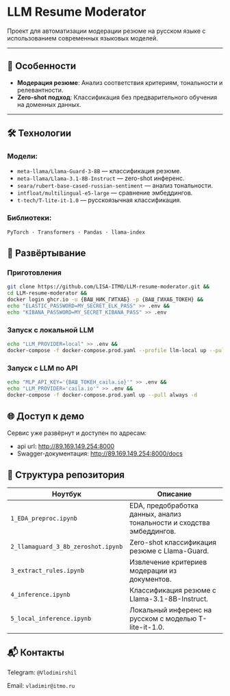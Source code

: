 # LLM Resume Moderator

Проект для автоматизации модерации резюме на русском языке с использованием современных языковых моделей.

---

## 🌟 **Особенности**
- **Модерация резюме**: Анализ соответствия критериям, тональности и релевантности.
- **Zero-shot подход**: Классификация без предварительного обучения на доменных данных.

---

## 🛠️ **Технологии**
### Модели:
- `meta-llama/Llama-Guard-3-8B` — классификация резюме.
- `meta-llama/Llama-3.1-8B-Instruct` — zero-shot инференс.
- `seara/rubert-base-cased-russian-sentiment` — анализ тональности.
- `intfloat/multilingual-e5-large` — сравнение эмбеддингов.
- `t-tech/T-lite-it-1.0` — русскоязычная классификация.

### Библиотеки:
`PyTorch · Transformers · Pandas · llama-index`

## 🚀 **Развёртывание**

### **Приготовления**
```bash
git clone https://github.com/LISA-ITMO/LLM-resume-moderator.git &&
cd LLM-resume-moderator &&
docker login ghcr.io -u {ВАШ_НИК_ГИТХАБ} -p {ВАШ_ГИХАБ_ТОКЕН} &&
echo "ELASTIC_PASSWORD=MY_SECRET_ELK_PASS" >> .env &&
echo "KIBANA_PASSWORD=MY_SECRET_KIBANA_PASS" >> .env
```

### **Запуск с локальной LLM**
```bash
echo "LLM_PROVIDER=local" >> .env &&
docker-compose -f docker-compose.prod.yaml --profile llm-local up --pull always -d
```

### **Запуск с LLM по API**
```bash
echo "MLP_API_KEY='{ВАШ_ТОКЕН_caila.io}'" >> .env &&
echo "LLM_PROVIDER='caila.io'" >> .env &&
docker-compose -f docker-compose.prod.yaml up --pull always -d 
```

## **🌐 Доступ к демо**
Сервис уже развёрнут и доступен по адресам:
- api url: http://89.169.149.254:8000
- Swagger-документация: http://89.169.149.254:8000/docs

## 📂 Структура репозитория
| Ноутбук                            | Описание                                                              |
| ---------------------------------- | --------------------------------------------------------------------- |
| `1_EDA_preproc.ipynb`              | EDA, предобработка данных, анализ тональности и сходства эмбеддингов. |
| `2_llamaguard_3_8b_zeroshot.ipynb` | Zero-shot классификация резюме с Llama-Guard.                         |
| `3_extract_rules.ipynb`            | Извлечение критериев модерации из документов.                         |
| `4_inference.ipynb`                | Классификация резюме с Llama-3.1-8B-Instruct.                         |
| `5_local_inference.ipynb`          | Локальный инференс на русском с моделью T-lite-it-1.0.                |

## 📬 Контакты
Telegram: `@Vlodimirshil`
    
Email: `vladimir@itmo.ru`

